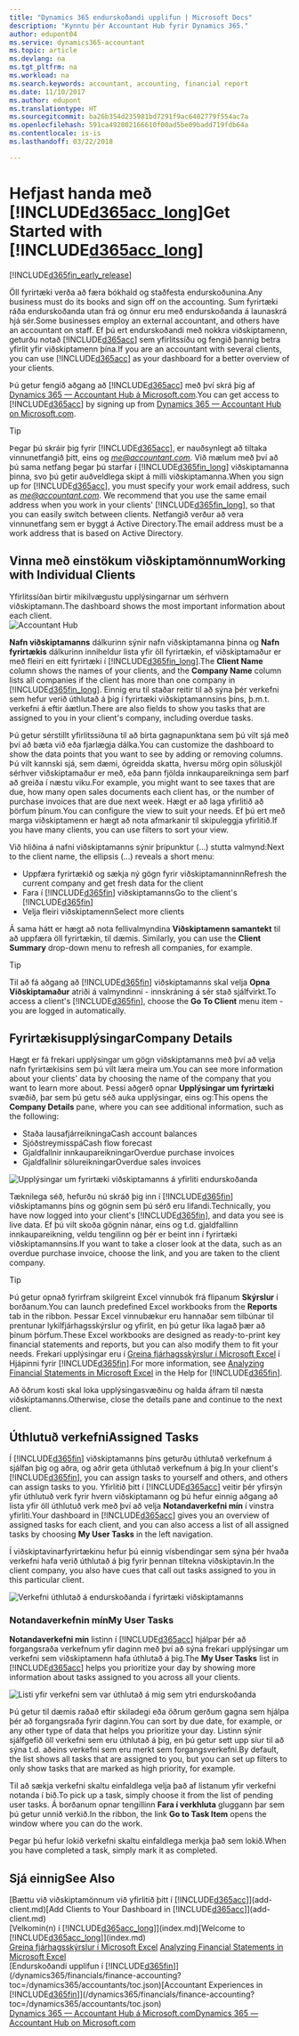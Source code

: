 ```yaml
---
title: "Dynamics 365 endurskoðandi upplifun | Microsoft Docs"
description: "Kynntu þér Accountant Hub fyrir Dynamics 365."
author: edupont04
ms.service: dynamics365-accountant
ms.topic: article
ms.devlang: na
ms.tgt_pltfrm: na
ms.workload: na
ms.search.keywords: accountant, accounting, financial report
ms.date: 11/10/2017
ms.author: edupont
ms.translationtype: HT
ms.sourcegitcommit: ba26b354d235981bd7291f9ac6402779f554ac7a
ms.openlocfilehash: 591ca492802166610f00ad5be09badd719fdb64a
ms.contentlocale: is-is
ms.lasthandoff: 03/22/2018

---
```

# <a name="get-started-with-included365acclongincludesd365acclongmdmd"></a><span data-ttu-id="ffa05-103">Hefjast handa með [!INCLUDE[d365acc_long](includes/d365acc_long_md.md)]</span><span class="sxs-lookup"><span data-stu-id="ffa05-103">Get Started with [!INCLUDE[d365acc_long](includes/d365acc_long_md.md)]</span></span>
[!INCLUDE[d365fin_early_release](includes/d365fin_early_release.md.md)]

<span data-ttu-id="ffa05-104">Öll fyrirtæki verða að færa bókhald og staðfesta endurskoðunina.</span><span class="sxs-lookup"><span data-stu-id="ffa05-104">Any business must do its books and sign off on the accounting.</span></span> <span data-ttu-id="ffa05-105">Sum fyrirtæki ráða endurskoðanda utan frá og önnur eru með endurskoðanda á launaskrá hjá sér.</span><span class="sxs-lookup"><span data-stu-id="ffa05-105">Some businesses employ an external accountant, and others have an accountant on staff.</span></span> <span data-ttu-id="ffa05-106">Ef þú ert endurskoðandi með nokkra viðskiptamenn, geturðu notað [!INCLUDE[d365acc](includes/d365acc_md.md)] sem yfirlitssíðu og fengið þannig betra yfirlit yfir viðskiptamenn þína.</span><span class="sxs-lookup"><span data-stu-id="ffa05-106">If you are an accountant with several clients, you can use [!INCLUDE[d365acc](includes/d365acc_md.md)] as your dashboard for a better overview of your clients.</span></span>  

<span data-ttu-id="ffa05-107">Þú getur fengið aðgang að [!INCLUDE[d365acc](includes/d365acc_md.md)] með því skrá þig af [Dynamics 365 — Accountant Hub á Microsoft.com](https://www.microsoft.com/en-us/dynamics365/financial-insights-for-accountants).</span><span class="sxs-lookup"><span data-stu-id="ffa05-107">You can get access to [!INCLUDE[d365acc](includes/d365acc_md.md)] by signing up from [Dynamics 365 — Accountant Hub on Microsoft.com](https://www.microsoft.com/en-us/dynamics365/financial-insights-for-accountants).</span></span>  

> [!TIP]  
>  <span data-ttu-id="ffa05-108">Þegar þú skráir þig fyrir [!INCLUDE[d365acc](includes/d365acc_md.md)], er nauðsynlegt að tiltaka vinnunetfangið þitt, eins og *me@accountant.com*. Við mælum með því að þú sama netfang þegar þú starfar í [!INCLUDE[d365fin_long](includes/d365fin_long_md.md)] viðskiptamanna þinna, svo þú getir auðveldlega skipt á milli viðskiptamanna.</span><span class="sxs-lookup"><span data-stu-id="ffa05-108">When you sign up for [!INCLUDE[d365acc](includes/d365acc_md.md)], you must specify your work email address, such as *me@accountant.com*. We recommend that you use the same email address when you work in your clients' [!INCLUDE[d365fin_long](includes/d365fin_long_md.md)], so that you can easily switch between clients.</span></span> <span data-ttu-id="ffa05-109">Netfangið verður að vera vinnunetfang sem er byggt á Active Directory.</span><span class="sxs-lookup"><span data-stu-id="ffa05-109">The email address must be a work address that is based on Active Directory.</span></span>

## <a name="working-with-individual-clients"></a><span data-ttu-id="ffa05-110">Vinna með einstökum viðskiptamönnum</span><span class="sxs-lookup"><span data-stu-id="ffa05-110">Working with Individual Clients</span></span>
<span data-ttu-id="ffa05-111">Yfirlitssíðan birtir mikilvægustu upplýsingarnar um sérhvern viðskiptamann.</span><span class="sxs-lookup"><span data-stu-id="ffa05-111">The dashboard shows the most important information about each client.</span></span>  
![Accountant Hub](./media/accountant-get-started/accountant-dashboard-tasks.png)

<span data-ttu-id="ffa05-113">**Nafn viðskiptamanns** dálkurinn sýnir nafn viðskiptamanna þinna og **Nafn fyrirtækis** dálkurinn inniheldur lista yfir öll fyrirtækin, ef viðskiptamaður er með fleiri en eitt fyrirtæki í [!INCLUDE[d365fin_long](includes/d365fin_long_md.md)].</span><span class="sxs-lookup"><span data-stu-id="ffa05-113">The **Client Name** column shows the names of your clients, and the **Company Name** column lists all companies if the client has more than one company in [!INCLUDE[d365fin_long](includes/d365fin_long_md.md)].</span></span> <span data-ttu-id="ffa05-114">Einnig eru til staðar reitir til að sýna þér verkefni sem hefur verið úthlutað á þig í fyrirtæki viðskiptamannsins þíns, þ.m.t. verkefni á eftir áætlun.</span><span class="sxs-lookup"><span data-stu-id="ffa05-114">There are also fields to show you tasks that are assigned to you in your client's company, including overdue tasks.</span></span>  

<span data-ttu-id="ffa05-115">Þú getur sérstillt yfirlitssíðuna til að birta gagnapunktana sem þú vilt sjá með því að bæta við eða fjarlægja dálka.</span><span class="sxs-lookup"><span data-stu-id="ffa05-115">You can customize the dashboard to show the data points that you want to see by adding or removing columns.</span></span> <span data-ttu-id="ffa05-116">Þú vilt kannski sjá, sem dæmi, ógreidda skatta, hversu mörg opin söluskjöl sérhver viðskiptamaður er með, eða þann fjölda innkaupareikninga sem þarf að greiða í næstu viku.</span><span class="sxs-lookup"><span data-stu-id="ffa05-116">For example, you might want to see taxes that are due, how many open sales documents each client has, or the number of purchase invoices that are due next week.</span></span> <span data-ttu-id="ffa05-117">Hægt er að laga yfirlitið að þörfum þínum.</span><span class="sxs-lookup"><span data-stu-id="ffa05-117">You can configure the view to suit your needs.</span></span> <span data-ttu-id="ffa05-118">Ef þú ert með marga viðskiptamenn er hægt að nota afmarkanir til skipuleggja yfirlitið.</span><span class="sxs-lookup"><span data-stu-id="ffa05-118">If you have many clients, you can use filters to sort your view.</span></span>  

<span data-ttu-id="ffa05-119">Við hliðina á nafni viðskiptamanns sýnir þrípunktur (...) stutta valmynd:</span><span class="sxs-lookup"><span data-stu-id="ffa05-119">Next to the client name, the ellipsis (...) reveals a short menu:</span></span>

-   <span data-ttu-id="ffa05-120">Uppfæra fyrirtækið og sækja ný gögn fyrir viðskiptamanninn</span><span class="sxs-lookup"><span data-stu-id="ffa05-120">Refresh the current company and get fresh data for the client</span></span>  
-   <span data-ttu-id="ffa05-121">Fara í [!INCLUDE[d365fin](includes/d365fin_md.md)] viðskiptamanns</span><span class="sxs-lookup"><span data-stu-id="ffa05-121">Go to the client's [!INCLUDE[d365fin](includes/d365fin_md.md)]</span></span>  
-   <span data-ttu-id="ffa05-122">Velja fleiri viðskiptamenn</span><span class="sxs-lookup"><span data-stu-id="ffa05-122">Select more clients</span></span>  

<span data-ttu-id="ffa05-123">Á sama hátt er hægt að nota fellivalmyndina **Viðskiptamenn samantekt** til að uppfæra öll fyrirtækin, til dæmis. </span><span class="sxs-lookup"><span data-stu-id="ffa05-123">Similarly, you can use the **Client Summary** drop-down menu to refresh all companies, for example.</span></span>  

> [!TIP]  
>  <span data-ttu-id="ffa05-124">Til að fá aðgang að [!INCLUDE[d365fin](includes/d365fin_md.md)] viðskiptamanns skal velja **Opna Viðskiptamaður** atriði á valmyndinni - innskráning á sér stað sjálfvirkt.</span><span class="sxs-lookup"><span data-stu-id="ffa05-124">To access a client's [!INCLUDE[d365fin](includes/d365fin_md.md)], choose the **Go To Client** menu item - you are logged in automatically.</span></span>

## <a name="company-details"></a><span data-ttu-id="ffa05-125">Fyrirtækisupplýsingar</span><span class="sxs-lookup"><span data-stu-id="ffa05-125">Company Details</span></span>
<span data-ttu-id="ffa05-126">Hægt er fá frekari upplýsingar um gögn viðskiptamanns með því að velja nafn fyrirtækisins sem þú vilt læra meira um.</span><span class="sxs-lookup"><span data-stu-id="ffa05-126">You can see more information about your clients' data by choosing the name of the company that you want to learn more about.</span></span> <span data-ttu-id="ffa05-127">Þessi aðgerð opnar **Upplýsingar um fyrirtæki** svæðið, þar sem þú getu séð auka upplýsingar, eins og:</span><span class="sxs-lookup"><span data-stu-id="ffa05-127">This opens the **Company Details** pane, where you can see additional information, such as the following:</span></span>  

* <span data-ttu-id="ffa05-128">Staða lausafjárreikninga</span><span class="sxs-lookup"><span data-stu-id="ffa05-128">Cash account balances</span></span>  
* <span data-ttu-id="ffa05-129">Sjóðstreymisspá</span><span class="sxs-lookup"><span data-stu-id="ffa05-129">Cash flow forecast</span></span>  
* <span data-ttu-id="ffa05-130">Gjaldfallnir innkaupareikningar</span><span class="sxs-lookup"><span data-stu-id="ffa05-130">Overdue purchase invoices</span></span>  
* <span data-ttu-id="ffa05-131">Gjaldfallnir sölureikningar</span><span class="sxs-lookup"><span data-stu-id="ffa05-131">Overdue sales invoices</span></span>  

![Upplýsingar um fyrirtæki viðskiptamanns á yfirliti endurskoðanda](./media/accountant-get-started/accountant-company-details.png)

<span data-ttu-id="ffa05-133">Tæknilega séð, hefurðu nú skráð þig inn í [!INCLUDE[d365fin](includes/d365fin_md.md)] viðskiptamanns þíns og gögnin sem þú sérð eru lifandi.</span><span class="sxs-lookup"><span data-stu-id="ffa05-133">Technically, you have now logged into your client's [!INCLUDE[d365fin](includes/d365fin_md.md)], and data you see is live data.</span></span> <span data-ttu-id="ffa05-134">Ef þú vilt skoða gögnin nánar, eins og t.d. gjaldfallinn innkaupareikning, veldu tengilinn og þér er beint inn í fyrirtæki viðskiptamannsins.</span><span class="sxs-lookup"><span data-stu-id="ffa05-134">If you want to take a closer look at the data, such as an overdue purchase invoice, choose the link, and you are taken to the client company.</span></span>  

> [!TIP]  
>  <span data-ttu-id="ffa05-135">Þú getur opnað fyrirfram skilgreint Excel vinnubók frá flipanum **Skýrslur** í borðanum.</span><span class="sxs-lookup"><span data-stu-id="ffa05-135">You can launch predefined Excel workbooks from the **Reports** tab in the ribbon.</span></span> <span data-ttu-id="ffa05-136">Þessar Excel vinnubækur eru hannaðar sem tilbúnar til prentunar lykilfjárhagsskýrslur og yfirlit, en þú getur líka lagað þær að þínum þörfum.</span><span class="sxs-lookup"><span data-stu-id="ffa05-136">These Excel workbooks are designed as ready-to-print key financial statements and reports, but you can also modify them to fit your needs.</span></span> <span data-ttu-id="ffa05-137">Frekari upplýsingar eru í [Greina fjárhagsskýrslur í Microsoft Excel](/dynamics365/financials/finance-analyze-excel?toc=/dynamics365/accountants/toc.json) í Hjápinni fyrir [!INCLUDE[d365fin](includes/d365fin_md.md)].</span><span class="sxs-lookup"><span data-stu-id="ffa05-137">For more information, see [Analyzing Financial Statements in Microsoft Excel](/dynamics365/financials/finance-analyze-excel?toc=/dynamics365/accountants/toc.json) in the Help for [!INCLUDE[d365fin](includes/d365fin_md.md)].</span></span>  

<span data-ttu-id="ffa05-138">Að öðrum kosti skal loka upplýsingasvæðinu og halda áfram til næsta viðskiptamanns.</span><span class="sxs-lookup"><span data-stu-id="ffa05-138">Otherwise, close the details pane and continue to the next client.</span></span>  

## <a name="assigned-tasks"></a><span data-ttu-id="ffa05-139">Úthlutuð verkefni</span><span class="sxs-lookup"><span data-stu-id="ffa05-139">Assigned Tasks</span></span>
<span data-ttu-id="ffa05-140">Í [!INCLUDE[d365fin](includes/d365fin_md.md)] viðskiptamanns þíns geturðu úthlutað verkefnum á sjálfan þig og aðra, og aðrir geta úthlutað verkefnum á þig.</span><span class="sxs-lookup"><span data-stu-id="ffa05-140">In your client's [!INCLUDE[d365fin](includes/d365fin_md.md)], you can assign tasks to yourself and others, and others can assign tasks to you.</span></span> <span data-ttu-id="ffa05-141">Yfirlitið þitt í [!INCLUDE[d365acc](includes/d365acc_md.md)] veitir þér yfirsýn yfir úthlutuð verk fyrir hvern viðskiptamann og þú hefur einnig aðgang að lista yfir öll úthlutuð verk með því að velja **Notandaverkefni mín** í vinstra yfirliti.</span><span class="sxs-lookup"><span data-stu-id="ffa05-141">Your dashboard in [!INCLUDE[d365acc](includes/d365acc_md.md)] gives you an overview of assigned tasks for each client, and you can also access a list of all assigned tasks by choosing **My User Tasks** in the left navigation.</span></span>  

<span data-ttu-id="ffa05-142">Í viðskiptavinarfyrirtækinu hefur þú einnig vísbendingar sem sýna þér hvaða verkefni hafa verið úthlutað á þig fyrir þennan tiltekna viðskiptavin.</span><span class="sxs-lookup"><span data-stu-id="ffa05-142">In the client company, you also have cues that call out tasks assigned to you in this particular client.</span></span>

![Verkefni úthlutað á endurskoðanda í fyrirtæki viðskiptamanns](./media/accountant-get-started/accountant-company-details-tasks.png)

### <a name="my-user-tasks"></a><span data-ttu-id="ffa05-144">Notandaverkefnin mín</span><span class="sxs-lookup"><span data-stu-id="ffa05-144">My User Tasks</span></span>
<span data-ttu-id="ffa05-145">**Notandaverkefni mín** listinn í [!INCLUDE[d365acc](includes/d365acc_md.md)] hjálpar þér að forgangsraða verkefnum yfir daginn með því að sýna frekari upplýsingar um verkefni sem viðskiptamenn hafa úthlutað á þig.</span><span class="sxs-lookup"><span data-stu-id="ffa05-145">The **My User Tasks** list in [!INCLUDE[d365acc](includes/d365acc_md.md)] helps you prioritize your day by showing more information about tasks assigned to you across all your clients.</span></span>  

![Listi yfir verkefni sem var úthlutað á mig sem ytri endurskoðanda](./media/accountant-get-started/accountant-tasklist.png)

<span data-ttu-id="ffa05-147">Þú getur til dæmis raðað eftir skiladegi eða öðrum gerðum gagna sem hjálpa þér að forgangsraða fyrir daginn.</span><span class="sxs-lookup"><span data-stu-id="ffa05-147">You can sort by due date, for example, or any other type of data that helps you prioritize your day.</span></span> <span data-ttu-id="ffa05-148">Listinn sýnir sjálfgefið öll verkefni sem eru úthlutað á þig, en þú getur sett upp síur til að sýna t.d. aðeins verkefni sem eru merkt sem forgangsverkefni.</span><span class="sxs-lookup"><span data-stu-id="ffa05-148">By default, the list shows all tasks that are assigned to you, but you can set up filters to only show tasks that are marked as high priority, for example.</span></span>

<span data-ttu-id="ffa05-149">Til að sækja verkefni skaltu einfaldlega velja það af listanum yfir verkefni notanda í bið.</span><span class="sxs-lookup"><span data-stu-id="ffa05-149">To pick up a task, simply choose it from the list of pending user tasks.</span></span> <span data-ttu-id="ffa05-150">Á borðanum opnar tengillinn **Fara í verkhluta** gluggann þar sem þú getur unnið verkið.</span><span class="sxs-lookup"><span data-stu-id="ffa05-150">In the ribbon, the link **Go to Task Item** opens the window where you can do the work.</span></span>  

<span data-ttu-id="ffa05-151">Þegar þú hefur lokið verkefni skaltu einfaldlega merkja það sem lokið.</span><span class="sxs-lookup"><span data-stu-id="ffa05-151">When you have completed a task, simply mark it as completed.</span></span>  

## <a name="see-also"></a><span data-ttu-id="ffa05-152">Sjá einnig</span><span class="sxs-lookup"><span data-stu-id="ffa05-152">See Also</span></span>
<span data-ttu-id="ffa05-153">[Bættu við viðskiptamönnum við yfirlitið þitt í [!INCLUDE[d365acc](includes/d365acc_md.md)]](add-client.md)</span><span class="sxs-lookup"><span data-stu-id="ffa05-153">[Add Clients to Your Dashboard in [!INCLUDE[d365acc](includes/d365acc_md.md)]](add-client.md)</span></span>  
<span data-ttu-id="ffa05-154">[Velkomin(n) í [!INCLUDE[d365acc_long](includes/d365acc_long_md.md)]](index.md)</span><span class="sxs-lookup"><span data-stu-id="ffa05-154">[Welcome to [!INCLUDE[d365acc_long](includes/d365acc_long_md.md)]](index.md)</span></span>  
<span data-ttu-id="ffa05-155">[Greina fjárhagsskýrslur í Microsoft Excel](/dynamics365/financials/finance-analyze-excel?toc=/dynamics365/accountants/toc.json) </span><span class="sxs-lookup"><span data-stu-id="ffa05-155">[Analyzing Financial Statements in Microsoft Excel](/dynamics365/financials/finance-analyze-excel?toc=/dynamics365/accountants/toc.json) </span></span>  
<span data-ttu-id="ffa05-156">[Endurskoðandi upplifun í [!INCLUDE[d365fin](includes/d365fin_md.md)]](/dynamics365/financials/finance-accounting?toc=/dynamics365/accountants/toc.json)</span><span class="sxs-lookup"><span data-stu-id="ffa05-156">[Accountant Experiences in [!INCLUDE[d365fin](includes/d365fin_md.md)]](/dynamics365/financials/finance-accounting?toc=/dynamics365/accountants/toc.json)</span></span>  
[<span data-ttu-id="ffa05-157">Dynamics 365 — Accountant Hub á Microsoft.com</span><span class="sxs-lookup"><span data-stu-id="ffa05-157">Dynamics 365 — Accountant Hub on Microsoft.com</span></span>](https://www.microsoft.com/en-us/dynamics365/financial-insights-for-accountants)  

